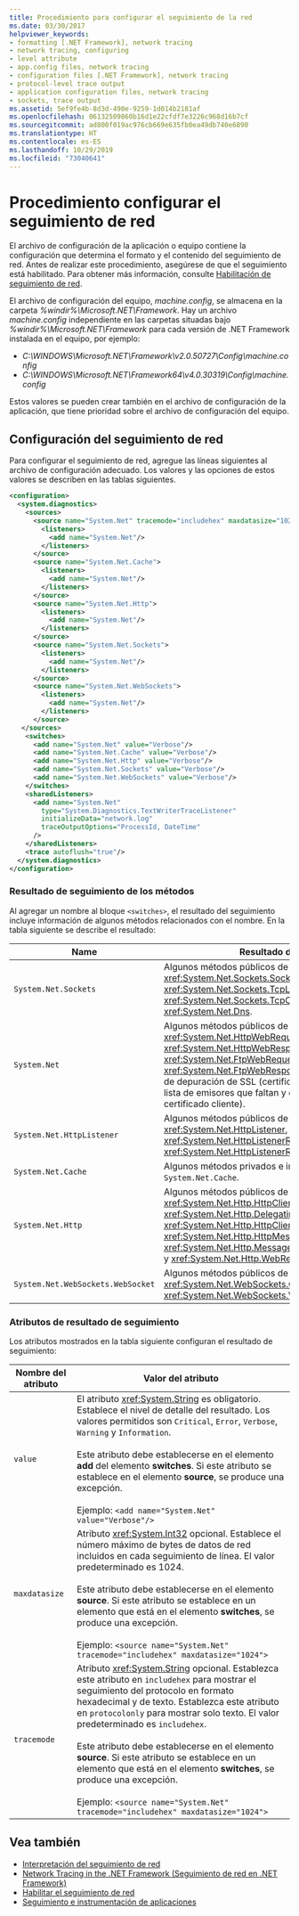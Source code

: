 ```yaml
---
title: Procedimiento para configurar el seguimiento de la red
ms.date: 03/30/2017
helpviewer_keywords:
- formatting [.NET Framework], network tracing
- network tracing, configuring
- level attribute
- app.config files, network tracing
- configuration files [.NET Framework], network tracing
- protocol-level trace output
- application configuration files, network tracing
- sockets, trace output
ms.assetid: 5ef9fe4b-8d3d-490e-9259-1d014b2181af
ms.openlocfilehash: 06132509860b16d1e22cfdf7e3226c968d16b7cf
ms.sourcegitcommit: ad800f019ac976cb669e635fb0ea49db740e6890
ms.translationtype: HT
ms.contentlocale: es-ES
ms.lasthandoff: 10/29/2019
ms.locfileid: "73040641"
---
```

# <a name="how-to-configure-network-tracing"></a>Procedimiento configurar el seguimiento de red

El archivo de configuración de la aplicación o equipo contiene la configuración que determina el formato y el contenido del seguimiento de red. Antes de realizar este procedimiento, asegúrese de que el seguimiento está habilitado. Para obtener más información, consulte [Habilitación de seguimiento de red](enabling-network-tracing.md).

El archivo de configuración del equipo, *machine.config*, se almacena en la carpeta *%windir%\Microsoft.NET\Framework*. Hay un archivo *machine.config* independiente en las carpetas situadas bajo *%windir%\Microsoft.NET\Framework* para cada versión de .NET Framework instalada en el equipo, por ejemplo:

- *C:\WINDOWS\Microsoft.NET\Framework\v2.0.50727\Config\machine.config*
- *C:\WINDOWS\Microsoft.NET\Framework64\v4.0.30319\Config\machine.config*

Estos valores se pueden crear también en el archivo de configuración de la aplicación, que tiene prioridad sobre el archivo de configuración del equipo.

## <a name="configure-network-tracing"></a>Configuración del seguimiento de red

Para configurar el seguimiento de red, agregue las líneas siguientes al archivo de configuración adecuado. Los valores y las opciones de estos valores se describen en las tablas siguientes.

```xml
<configuration>
  <system.diagnostics>
    <sources>
      <source name="System.Net" tracemode="includehex" maxdatasize="1024">
        <listeners>
          <add name="System.Net"/>
        </listeners>
      </source>
      <source name="System.Net.Cache">
        <listeners>
          <add name="System.Net"/>
        </listeners>
      </source>
      <source name="System.Net.Http">
        <listeners>
          <add name="System.Net"/>
        </listeners>
      </source>
      <source name="System.Net.Sockets">
        <listeners>
          <add name="System.Net"/>
        </listeners>
      </source>
      <source name="System.Net.WebSockets">
        <listeners>
          <add name="System.Net"/>
        </listeners>
      </source>
   </sources>
    <switches>
      <add name="System.Net" value="Verbose"/>
      <add name="System.Net.Cache" value="Verbose"/>
      <add name="System.Net.Http" value="Verbose"/>
      <add name="System.Net.Sockets" value="Verbose"/>
      <add name="System.Net.WebSockets" value="Verbose"/>
    </switches>
    <sharedListeners>
      <add name="System.Net"
        type="System.Diagnostics.TextWriterTraceListener"
        initializeData="network.log"
        traceOutputOptions="ProcessId, DateTime"
      />
    </sharedListeners>
    <trace autoflush="true"/>
  </system.diagnostics>
</configuration>
```

### <a name="trace-output-from-methods"></a>Resultado de seguimiento de los métodos

Al agregar un nombre al bloque `<switches>`, el resultado del seguimiento incluye información de algunos métodos relacionados con el nombre. En la tabla siguiente se describe el resultado:

|Name|Resultado de|
|----------|-----------------|
|`System.Net.Sockets`|Algunos métodos públicos de las clases <xref:System.Net.Sockets.Socket>, <xref:System.Net.Sockets.TcpListener>, <xref:System.Net.Sockets.TcpClient> y <xref:System.Net.Dns>.|
|`System.Net`|Algunos métodos públicos de las clases <xref:System.Net.HttpWebRequest>, <xref:System.Net.HttpWebResponse>, <xref:System.Net.FtpWebRequest> y <xref:System.Net.FtpWebResponse>, e información de depuración de SSL (certificados no válidos, lista de emisores que faltan y errores del certificado cliente).|
|`System.Net.HttpListener`|Algunos métodos públicos de las clases <xref:System.Net.HttpListener>, <xref:System.Net.HttpListenerRequest> y <xref:System.Net.HttpListenerResponse>.|
|`System.Net.Cache`|Algunos métodos privados e internos de `System.Net.Cache`.|
|`System.Net.Http`|Algunos métodos públicos de las clases <xref:System.Net.Http.HttpClient>, <xref:System.Net.Http.DelegatingHandler>, <xref:System.Net.Http.HttpClientHandler>, <xref:System.Net.Http.HttpMessageHandler>, <xref:System.Net.Http.MessageProcessingHandler> y <xref:System.Net.Http.WebRequestHandler>.|
|`System.Net.WebSockets.WebSocket`|Algunos métodos públicos de las clases <xref:System.Net.WebSockets.ClientWebSocket> y <xref:System.Net.WebSockets.WebSocket>.|

### <a name="trace-output-attributes"></a>Atributos de resultado de seguimiento

Los atributos mostrados en la tabla siguiente configuran el resultado de seguimiento:

|Nombre del atributo|Valor del atributo|
|--------------------|---------------------|
|`value`|El atributo <xref:System.String> es obligatorio. Establece el nivel de detalle del resultado. Los valores permitidos son `Critical`, `Error`, `Verbose`, `Warning` y `Information`.<br /><br />Este atributo debe establecerse en el elemento **add** del elemento **switches**. Si este atributo se establece en el elemento **source**, se produce una excepción.<br/><br/>Ejemplo: `<add name="System.Net" value="Verbose"/>`|
|`maxdatasize`|Atributo <xref:System.Int32> opcional. Establece el número máximo de bytes de datos de red incluidos en cada seguimiento de línea. El valor predeterminado es 1024.<br /><br />Este atributo debe establecerse en el elemento **source**. Si este atributo se establece en un elemento que está en el elemento **switches**, se produce una excepción.<br/><br/>Ejemplo: `<source name="System.Net" tracemode="includehex" maxdatasize="1024">`|
|`tracemode`|Atributo <xref:System.String> opcional. Establezca este atributo en `includehex` para mostrar el seguimiento del protocolo en formato hexadecimal y de texto. Establezca este atributo en `protocolonly` para mostrar solo texto. El valor predeterminado es `includehex`.<br /><br />Este atributo debe establecerse en el elemento **source**. Si este atributo se establece en un elemento que está en el elemento **switches**, se produce una excepción.<br/><br/>Ejemplo: `<source name="System.Net" tracemode="includehex" maxdatasize="1024">`|

## <a name="see-also"></a>Vea también

- [Interpretación del seguimiento de red](interpreting-network-tracing.md)
- [Network Tracing in the .NET Framework (Seguimiento de red en .NET Framework)](network-tracing.md)
- [Habilitar el seguimiento de red](enabling-network-tracing.md)
- [Seguimiento e instrumentación de aplicaciones](../debug-trace-profile/tracing-and-instrumenting-applications.md)
